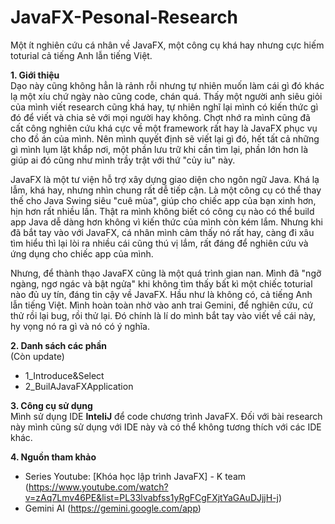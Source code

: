 # JavaFX-Pesonal-Research
Một ít nghiên cứu cá nhân về JavaFX, một công cụ khá hay nhưng cực hiếm toturial cả tiếng Anh lẫn tiếng  Việt.

**1. Giới thiệu**
<br>
Dạo này cũng không hẳn là rảnh rỗi nhưng tự nhiên muốn làm cái gì đó khác lạ một xíu chứ ngày nào cũng code, chán quá. Thấy một người anh siêu giỏi của mình viết research cũng khá hay, tự nhiên nghĩ lại mình có kiến thức gì đó để viết và chia sẻ với mọi người hay không. Chợt nhớ ra mình cũng đã cất công nghiên cứu khá cực về một framework rất hay là JavaFX phục vụ cho đồ án của mình. Nên mình quyết định sẽ viết lại gì đó, hết tất cả những gì mình lụm lặt khắp nơi, một phần lưu trữ khi cần tìm lại, phần lớn hơn là giúp ai đó cũng như mình trầy trật với thứ "củy iu" này.

JavaFX là một tư viện hỗ trợ xây dựng giao diện cho ngôn ngữ Java. Khá lạ lẫm, khá hay, nhưng nhìn chung rất dễ tiếp cận. Là một công cụ có thể thay thế cho Java Swing siêu "cuê mùa", giúp cho chiếc app của bạn xinh hơn, hịn hơn rất nhiều lần. Thật ra mình không biết có công cụ nào có thể build app Java dễ dàng hơn không vì kiến thức của mình còn kém lắm. Nhưng khi đã bắt tay vào với JavaFX, cá nhân mình cảm thấy nó rất hay, càng đi xâu tìm hiểu thì lại lòi ra nhiều cái cũng thú vị lắm, rất đáng để nghiên cứu và ứng dụng cho chiếc app của mình.

Nhưng, để thành thạo JavaFX cũng là một quá trình gian nan. Mình đã "ngỡ ngàng, ngơ ngác và bật ngửa" khi không tìm thấy bất kì một chiếc toturial nào đủ uy tín, đáng tin cậy về JavaFX. Hầu như là không có, cả tiếng Anh lẫn tiếng Việt. Mình hoàn toàn nhờ vào anh trai Gemini, để nghiên cứu, cứ thử rồi lại bug, rồi thử lại. Đó chính là lí do mình bắt tay vào viết về cái này, hy vọng nó ra gì và nó có ý nghĩa. 

**2. Danh sách các phần**
<br>
(Còn update)
- 1_Introduce&Select
- 2_BuilAJavaFXApplication

**3. Công cụ sử dụng**
<br>
Mình sử dụng IDE **InteliJ** để code chương trình JavaFX. Đối với bài research này mình cũng sử dụng với IDE này và có thể không tương thích với các IDE khác.

**4. Nguồn tham khảo**
<br>
- Series Youtube: [Khóa học lập trình JavaFX] - K team (https://www.youtube.com/watch?v=zAq7Lmv46PE&list=PL33lvabfss1yRgFCgFXjtYaGAuDJjjH-j)
- Gemini AI (https://gemini.google.com/app)
